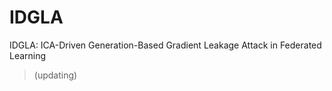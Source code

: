 # IDGLA

IDGLA: ICA-Driven Generation-Based Gradient Leakage Attack in Federated Learning

> (updating)